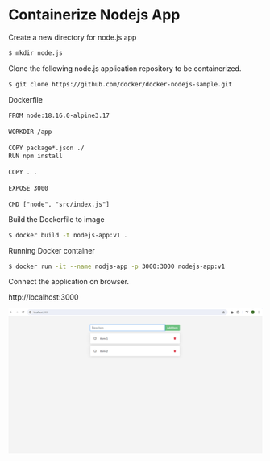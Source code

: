 # Containerize Nodejs App

Create a new directory for node.js app

```bash
$ mkdir node.js
```

Clone the following node.js application repository to be containerized.

```bash
$ git clone https://github.com/docker/docker-nodejs-sample.git
```

Dockerfile

```docker
FROM node:18.16.0-alpine3.17

WORKDIR /app

COPY package*.json ./
RUN npm install

COPY . .

EXPOSE 3000

CMD ["node", "src/index.js"]
```

Build the Dockerfile to image

```bash
$ docker build -t nodejs-app:v1 .
```

Running Docker container

```bash
$ docker run -it --name nodjs-app -p 3000:3000 nodejs-app:v1
```

Connect the application on browser.

http://localhost:3000

![application-ui.png](images/application-ui.png)
